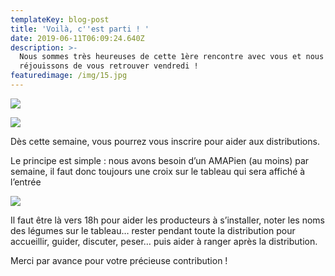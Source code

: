 ```yaml
---
templateKey: blog-post
title: 'Voilà, c''est parti ! '
date: 2019-06-11T06:09:24.640Z
description: >-
  Nous sommes très heureuses de cette 1ère rencontre avec vous et nous nous
  réjouissons de vous retrouver vendredi !
featuredimage: /img/15.jpg
---
```

![](/img/18.jpg)



![](/img/19.jpg)

Dès cette semaine, vous pourrez vous inscrire pour aider aux distributions. 

Le principe est simple : nous avons besoin d’un AMAPien (au moins) par semaine, il faut donc toujours une croix sur le tableau qui sera affiché à l’entrée

![](/img/17.jpg)





Il faut être là vers 18h pour aider les producteurs à s’installer, noter les noms des légumes sur le tableau… rester pendant toute la distribution pour accueillir, guider, discuter, peser… puis aider à ranger après la distribution. 

Merci par avance pour votre précieuse contribution !

